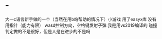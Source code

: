# -
大一c语言新手做的一个（当然在用b站帮助的情况下）小游戏
用了easyx库
没有用指针（能力有限）
wasd控制方向，空格键发射子弹
我是用vs2019编译的
碰撞判定做的不是很好，但是人是在进步的不是吗
